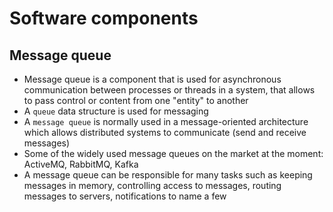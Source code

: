 # Software components

## Message queue

- Message queue is a component that is used for asynchronous communication between processes or threads in a system, that allows to pass control or content from one "entity" to another
- A `queue` data structure is used for messaging
- A `message queue` is normally used in a message-oriented architecture which allows distributed systems to communicate (send and receive messages)
- Some of the widely used message queues on the market at the moment: ActiveMQ, RabbitMQ, Kafka
- A message queue can be responsible for many tasks such as keeping messages in memory, controlling access to messages, routing messages to servers, notifications to name a few
